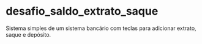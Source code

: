 # desafio_saldo_extrato_saque
Sistema simples de um sistema bancário com teclas para adicionar extrato, saque e depósito.

